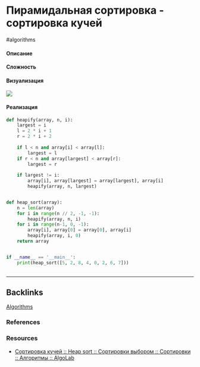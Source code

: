 #  Пирамидальная сортировка - сортировка кучей
#algorithms 

#### Описание


#### Сложность


#### Визуализация

![](http://sorting.valemak.com/wp-content/uploads/2014/04/heapsort.gif)

#### Реализация

```python
def heapify(array, n, i):
    largest = i
    l = 2 * i + 1
    r = 2 * i + 2
    
    if l < n and array[i] < array[l]:
        largest = l
    if r < n and array[largest] < array[r]:
        largest = r
    
    if largest != i:
        array[i], array[largest] = array[largest], array[i]
        heapify(array, n, largest)


def heap_sort(array):
    n = len(array)
    for i in range(n // 2, -1, -1):
        heapify(array, n, i)
    for i in range(n-1, 0, -1):
        array[i], array[0] = array[0], array[i]
        heapify(array, i, 0)
    return array


if __name__ == '__main__':
    print(heap_sort([5, 2, 8, 4, 0, 2, 6, 7]))
    
```

---
## Backlinks
[Algorithms](Algorithms/Algorithms.md)

### References

### Resources
- [Сортировка кучей :: Heap sort :: Сортировки выбором :: Сортировки :: Алгоритмы :: AlgoLab](http://algolab.valemak.com/heap/heap)




